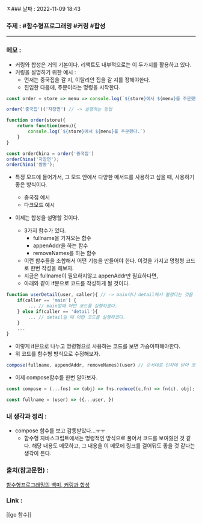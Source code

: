 ㅈ### 날짜 : 2022-11-09 18:43
### 주제 : #함수형프로그래밍 #커링 #합성 

---- 

### 메모 : 

- 커링와 합성은 거의 기본이다. 리액트도 내부적으로는 이 두가지를 활용하고 있다. 
- 커링을 설명하기 위한 예시 : 
	- 먼저는 중국집을 갈 지, 이탈리안 집을 갈 지를 정해야한다. 
	- 진입한 다음에, 주문이라는 명령을 시작한다. 

```javascript
const order = store => menu => console.log(`${store}에서 ${menu}를 주문했다.`)

order('중국집')('자장면') // -> 실행하는 방법

function order(store){
	return function(menu){
		console.log(`${store}에서 ${menu}를 주문했다.`)
	}
}

const orderChina = order('중국집')
orderChina('자장면');
orderChina('짬뽕');
```

- 특정 모드에 들어가서, 그 모드 안에서 다양한 메서드를 사용하고 싶을 때, 사용하기 좋은 방식이다. 
	- 중국집 예시 
	- 다크모드 예시 


- 이제는 합성을 설명할 것이다. 
	- 3가지 함수가 있다. 
		- fullname을 가져오는 함수
		- appenAddr을 하는 함수
		- removeNames를 하는 함수 
	- 이런 함수들을 조합해서 어떤 기능을 만들어야 한다. 이것을 가지고 명령형 코드로 한번 작성을 해보자. 
	- 지금은 fullname이 필요하지않고 appenAddr만 필요하다면, 
	- 아래와 같이 if문으로 코드를 작성하게 될 것이다. 

```javascript
function userDetail(user, caller){ // -> main이나 detail에서 불렀다는 것을 알려주기 위해서 caller를 인자로 받는다. 짜치는 코드같다.  
	if(caller == 'main') {
		... // main일때 어떤 코드를 실행하겠다. 
	} else if(caller == 'detail'){
		... // detail일 때 어떤 코드를 실행하겠다. 
	}
	...
}
```
- 이렇게 if문으로 나누고 명령형으로 사용하는 코드를 보면 가슴아파해야한다. 
- 위 코드를 함수형 방식으로 수정해보자.

```javascript
compose(fullname, appendAddr, removeNames)(user) // 순서대로 인자에 받아 코드를 실행시킨 다음, user를 인자로 받아서 평가를 실행한다. 
```

- 이제 compose함수를 한번 알아보자. 
```javascript
const compose = (...fns) => (obj) => fns.reduce((c,fn) => fn(c), obj);
```


```javascript
const fullname = (user) => ({...user, })
```


### 내 생각과 정리 : 
- compose 함수를 보고 감동받았다...ㅜㅜ 
	- 함수형 자바스크립트에서는 명령적인 방식으로 풀어서 코드를 보여줬던 것 같다. 해당 내용도 메모하고, 그 내용을 이 메모에 링크를 걸어둬도 좋을 것 같다는 생각이 든다. 


### 출처(참고문헌) : 
[함수형프로그래밍의 백미, 커링과 합성](https://youtu.be/jlLTcYdjo9I)


### Link : 
[[go 함수]]